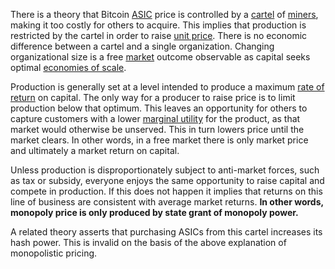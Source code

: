 There is a theory that Bitcoin [ASIC](https://en.wikipedia.org/wiki/Application-specific_integrated_circuit) price is controlled by a [cartel](https://mises.org/library/man-economy-and-state-power-and-market/html/p/1059) of [miners](Glossary#miner), making it too costly for others to acquire. This implies that production is restricted by the cartel in order to raise [unit price](https://en.wikipedia.org/wiki/Unit_price). There is no economic difference between a cartel and a single organization. Changing organizational size is a free [market](Glossary#market) outcome observable as capital seeks optimal [economies of scale](https://en.wikipedia.org/wiki/Economies_of_scale).

Production is generally set at a level intended to produce a maximum [rate of return](https://en.wikipedia.org/wiki/Rate_of_return) on capital. The only way for a producer to raise price is to limit production below that optimum. This leaves an opportunity for others to capture customers with a lower [marginal utility](https://en.wikipedia.org/wiki/Marginal_utility) for the product, as that market would otherwise be unserved. This in turn lowers price until the market clears. In other words, in a free market there is only market price and ultimately a market return on capital.

Unless production is disproportionately subject to anti-market forces, such as tax or subsidy, everyone enjoys the same opportunity to raise capital and compete in production. If this does not happen it implies that returns on this line of business are consistent with average market returns. **In other words, monopoly price is only produced by state grant of monopoly power.**

A related theory asserts that purchasing ASICs from this cartel increases its hash power. This is invalid on the basis of the above explanation of monopolistic pricing.
